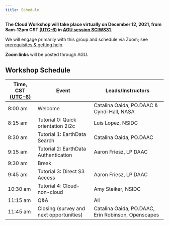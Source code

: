 ```yaml
---
title: Schedule
---
```


**The Cloud Workshop will take place virtually on December 12, 2021, from  8am-12pm CST [(UTC-6)](https://www.timeanddate.com/time/zones/cst) in [AGU session SCIWS31](https://agu.confex.com/agu/fm21/meetingapp.cgi/Session/124026)**.   

We will engage primarily with this group and schedule via Zoom; see [prerequisites & getting help](https://nasa-openscapes.github.io/2021-Cloud-Workshop-AGU/logistics/prerequisites.html).

**Zoom links** will be posted through AGU.
 
## Workshop Schedule 

| Time, CST [(UTC-6)](https://www.timeanddate.com/time/zones/cst) | Event | Leads/Instructors |
|------|-------|-------------------|
| 8:00 am | Welcome | Catalina Oaida, PO.DAAC & Cyndi Hall, NASA |
| 8:15 am | Tutorial 0: Quick orientation 2i2c | Luis Lopez, NSIDC
| 8:30 am | Tutorial 1: EarthData Search | Catalina Oaida, PO.DAAC |
| 9:15 am | Tutorial 2: EarthData Authentication | Aaron Friesz, LP DAAC |
| 9:30 am | Break|  |
| 9:45 am | Tutorial 3: Direct S3 Access | Aaron Friesz, LP DAAC |
| 10:30 am | Tutorial 4: Cloud-non-cloud | Amy Steiker, NSIDC |
| 11:15 am | Q&A | All |
| 11:45 am | Closing (survey and next opportunities) | Catalina Oaida, PO.DAAC, Erin Robinson, Openscapes |
